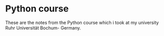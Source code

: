 # Python course
These are the notes from the Python course which i took at my university Ruhr Universität Bochum- Germany. 
